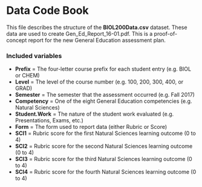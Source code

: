 # Data Code Book
This file describes the structure of the **BIOL200Data.csv** dataset. These data are used to create Gen_Ed_Report_16-01.pdf. This is a proof-of-concept report for the new General Education assessment plan.   

### Included variables ###
* **Prefix** = The four-letter course prefix for each student entry (e.g. BIOL or CHEM)  
* **Level** = The level of the course number (e.g. 100, 200, 300, 400, or GRAD)  
* **Semester** = The semester that the assessment occurred (e.g. Fall 2017)  
* **Competency** = One of the eight General Education competencies (e.g. Natural Sciences)  
* **Student.Work** = The nature of the student work evaluated (e.g. Presentations, Exams, etc.)  
* **Form** = The form used to report data (either Rubric or Score)  
* **SCI1** = Rubric score for the first Natural Sciences learning outcome (0 to 4)  
* **SCI2** = Rubric score for the second Natural Sciences learning outcome (0 to 4)  
* **SCI3** = Rubric score for the third Natural Sciences learning outcome (0 to 4)  
* **SCI4** = Rubric score for the fourth Natural Sciences learning outcome (0 to 4)  